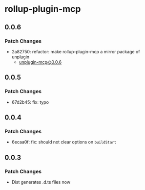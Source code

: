 # rollup-plugin-mcp

## 0.0.6

### Patch Changes

- 2a82750: refactor: make rollup-plugin-mcp a mirror package of unplugin
  - unplugin-mcp@0.0.6

## 0.0.5

### Patch Changes

- 67d2b45: fix: typo

## 0.0.4

### Patch Changes

- 6ecaa0f: fix: should not clear options on `buildStart`

## 0.0.3

### Patch Changes

- Dist generates .d.ts files now
